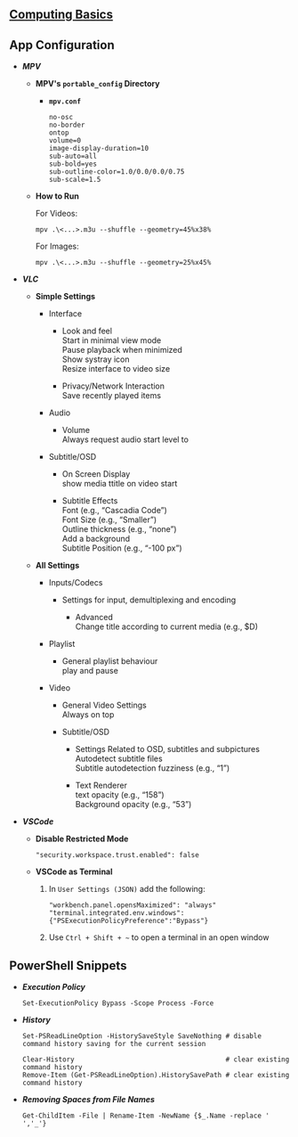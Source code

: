 
## [Computing Basics](https://archive.org/details/computing-basics)  

## App Configuration

* **_MPV_**  

  * **MPV's `portable_config` Directory**  
    
    * **`mpv.conf`**  
          
          no-osc  
          no-border   
          ontop   
          volume=0  
          image-display-duration=10   
          sub-auto=all  
          sub-bold=yes  
          sub-outline-color=1.0/0.0/0.0/0.75  
          sub-scale=1.5  
    
  * **How to Run**  

    For Videos:  
           
        mpv .\<...>.m3u --shuffle --geometry=45%x38%  
     
    For Images:    
        
        mpv .\<...>.m3u --shuffle --geometry=25%x45%  

* **_VLC_**  

  * **Simple Settings**

    * Interface  
      
      * Look and feel  
        Start in minimal view mode  
        Pause playback when minimized  
        Show systray icon  
        Resize interface to video size  
        
      * Privacy/Network Interaction  
        Save recently played items  
     
    * Audio  
           
      * Volume  
        Always request audio start level to  
 
    * Subtitle/OSD  
      * On Screen Display  
        show media ttitle on video start  
        
      * Subtitle Effects  
        Font (e.g., “Cascadia Code”)  
        Font Size (e.g., “Smaller”)  
        Outline thickness (e.g., “none”)  
        Add a background   
        Subtitle Position (e.g., “-100 px”)  

  * **All Settings**   

    * Inputs/Codecs  

      * Settings for input, demultiplexing and encoding  

        * Advanced  
          Change title according to current media (e.g., $D)
          
    * Playlist  
      
      * General playlist behaviour  
        play and pause
      
    * Video
 
      * General Video Settings  
        Always on top
        
      * Subtitle/OSD

        * Settings Related to OSD, subtitles and subpictures  
          Autodetect subtitle files  
          Subtitle autodetection fuzziness (e.g., “1”)  
          
        * Text Renderer    
          text opacity (e.g., “158”)  
          Background opacity (e.g., “53”)  

* **_VSCode_**  

  * **Disable Restricted Mode**  

        "security.workspace.trust.enabled": false  
  
  * **VSCode as Terminal**  
    
    1. In `User Settings (JSON)` add the following:
       
           "workbench.panel.opensMaximized": "always"  
           "terminal.integrated.env.windows":{"PSExecutionPolicyPreference":"Bypass"}      

    2. Use `Ctrl + Shift + ~` to open a terminal in an open window 

## PowerShell Snippets

* **_Execution Policy_**  
    
      Set-ExecutionPolicy Bypass -Scope Process -Force
    
* **_History_**  
        
      Set-PSReadLineOption -HistorySaveStyle SaveNothing # disable command history saving for the current session
        
      Clear-History                                      # clear existing command history
      Remove-Item (Get-PSReadLineOption).HistorySavePath # clear existing command history
    
* **_Removing Spaces from File Names_**  
    
      Get-ChildItem -File | Rename-Item -NewName {$_.Name -replace ' ','_'}

